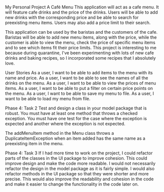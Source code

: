 My Personal Project
A Café Menu
This application will act as a cafe menu. It will feature cafe drinks and the price of the drinks. Users will be able to add new drinks with the corresponding price and be able to search for preexisting menu items. Users may also add a price limit to their search.

This application can be used by the baristas and the customers of the cafe. Baristas will be able to add new menu items, along with the price, while the customer is able to view the menu, check the price of specific menu items and to see which items fit their price limits. This project is interesting to me because during quarantine, I've been experimenting with lots of new cafe drinks and baking recipes, so I incorporated some recipes that I absolutely love.

User Stories
As a user, I want to be able to add items to the menu with its name and price.
As a user, I want to be able to see the names of all the drinks on the menu.
As a user, I want to be able to view the prices of menu items.
As a user, I want to be able to put a filter on certain price points on the menu.
As a user, I want to be able to save my menu to file.
As a user, I want to be able to load my menu from file.

Phase 4: Task 2
Test and design a class in your model package that is robust. You must have at least one method that throws a checked exception. You must have one test for the case where the exception is expected and another where the exception is not expected.

The addMenuItem method in the Menu class throws a DuplicateItemException when an item added has the same name as a preexisting item in the menu.

Phase 4: Task 3
If I had more time to work on the project, I could refactor parts of the classes in the UI package to improve cohesion. This could improve design and make the code more readable. I would not necessarily refactor the design in the model package as it is fairly simple. I would also refactor methods in the UI package so that they were shorter and more precise. This would also improve the readability and cohesion in the code and make it easier to change the functionality in the code later on.
